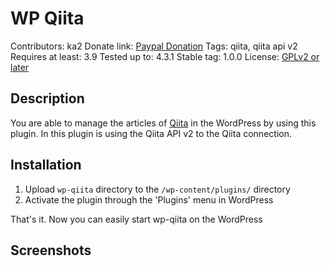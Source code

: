WP Qiita
===
Contributors: ka2 
Donate link: [Paypal Donation](https://www.paypal.com/cgi-bin/webscr?cmd=_donations&business=2YZY4HWYSWEWG&lc=en_US&currency_code=USD&item_name=)
Tags: qiita, qiita api v2
Requires at least: 3.9
Tested up to: 4.3.1
Stable tag: 1.0.0
License: [GPLv2 or later](http://www.gnu.org/licenses/gpl-2.0.html "GPLv2")

Description
---
You are able to manage the articles of [Qiita](https://qiita.com/ "Qiita") in the WordPress by using this plugin. In this plugin is using the Qiita API v2 to the Qiita connection.


Installation
---

1. Upload `wp-qiita` directory to the `/wp-content/plugins/` directory
1. Activate the plugin through the 'Plugins' menu in WordPress

That's it. Now you can easily start wp-qiita on the WordPress


Screenshots
---


